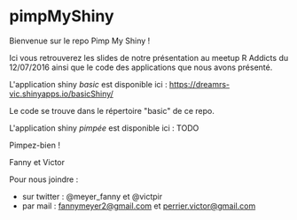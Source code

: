 # pimpMyShiny

Bienvenue sur le repo Pimp My Shiny !

Ici vous retrouverez les slides de notre présentation au meetup R Addicts du 12/07/2016 ainsi que le code des applications que nous avons présenté.

L'application shiny *basic* est disponible ici :  https://dreamrs-vic.shinyapps.io/basicShiny/

Le code se trouve dans le répertoire "basic" de ce repo.

L'application shiny *pimpée* est disponible ici : TODO

Pimpez-bien !

Fanny et Victor


Pour nous joindre :

* sur twitter : @meyer_fanny et @victpir
* par mail : fannymeyer2@gmail.com et perrier.victor@gmail.com


